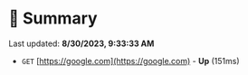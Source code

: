 # 📖 Summary
Last updated: **8/30/2023, 9:33:33 AM**

- `GET` [https://google.com](https://google.com) - **Up** (151ms)
